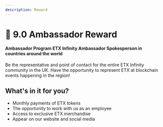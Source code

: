 ```yaml
---
description: Reward
---
```


# 🧓 9.0 Ambassador Reward

#### Ambassador Program ETX Infinity Ambassador Spokesperson in countries around the world

Be the representative and point of contact for the entire ETX Infinity community in the UK. Have the opportunity to represent ETX at blockchain events happening in the region!

## What's in it for you?

* Monthly payments of ETX tokens
* The opportunity to work with us as an employee
* Access to exclusive ETX merchandise
* Appear on our website and social media
